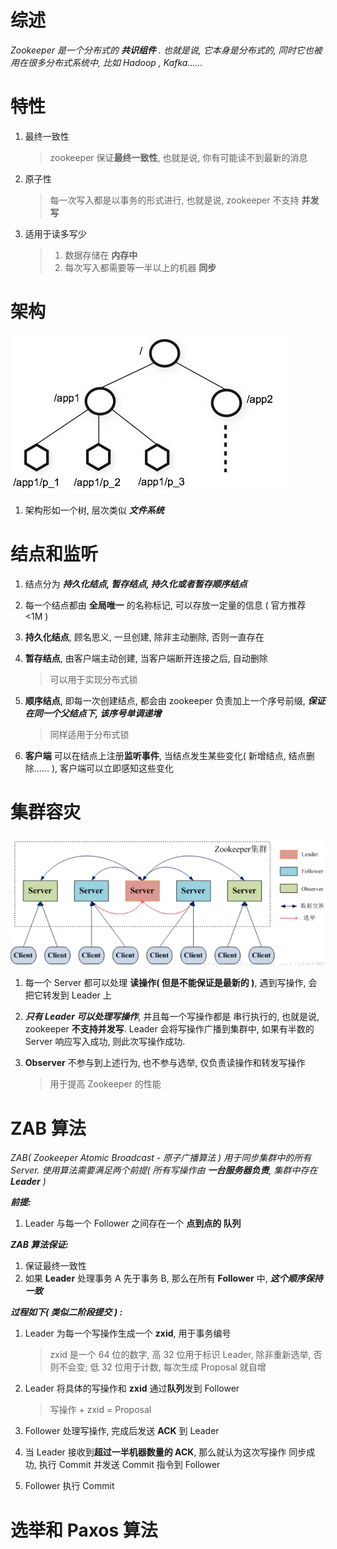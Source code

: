 # 综述

*Zookeeper 是一个分布式的 **共识组件** . 也就是说, 它本身是分布式的, 同时它也被用在很多分布式系统中, 比如 Hadoop , Kafka......*





# 特性

1. 最终一致性

   > zookeeper 保证**最终一致性**, 也就是说, 你有可能读不到最新的消息

2. 原子性

   > 每一次写入都是以事务的形式进行, 也就是说, zookeeper 不支持 **并发写**

3. 适用于读多写少

   > 1. 数据存储在 **内存中**
   > 2. 每次写入都需要等一半以上的机器 **同步**

# 架构

![img](zookeeper.assets/5b0988e595225.cdn.sohucs.com&app=2002&size=f9999,10000&q=a80&n=0&g=0n&fmt=jpeg)

1. 架构形如一个树, 层次类似 ***文件系统***

# 结点和监听

1. 结点分为 ***持久化结点, 暂存结点, 持久化或者暂存顺序结点***

2. 每一个结点都由 **全局唯一** 的名称标记, 可以存放一定量的信息 ( 官方推荐 <1M )

3. **持久化结点**, 顾名思义, 一旦创建, 除非主动删除, 否则一直存在

4. **暂存结点**, 由客户端主动创建, 当客户端断开连接之后, 自动删除

   > 可以用于实现分布式锁

5. **顺序结点**, 即每一次创建结点, 都会由 zookeeper 负责加上一个序号前缀, ***保证在同一个父结点下, 该序号单调递增***

   > 同样适用于分布式锁

6. **客户端** 可以在结点上注册**监听事件**, 当结点发生某些变化( 新增结点, 结点删除...... ), 客户端可以立即感知这些变化



# 集群容灾

![img](zookeeper.assets/13918703-723d0ae46ab714a8.jpg)

1. 每一个 Server 都可以处理 **读操作( 但是不能保证是最新的 )**, 遇到写操作, 会把它转发到 Leader 上

2. ***只有 Leader 可以处理写操作***, 并且每一个写操作都是 串行执行的, 也就是说, zookeeper **不支持并发写**. Leader 会将写操作广播到集群中, 如果有半数的 Server 响应写入成功, 则此次写操作成功.

3. **Observer** 不参与到上述行为, 也不参与选举, 仅负责读操作和转发写操作

   > 用于提高 Zookeeper 的性能





# ZAB 算法

*ZAB( Zookeeper Atomic Broadcast - 原子广播算法 ) 用于同步集群中的所有 Server. 使用算法需要满足两个前提( 所有写操作由 **一台服务器负责**, 集群中存在  **Leader** )*



***前提:***

1. Leader 与每一个 Follower 之间存在一个 **点到点的 队列**



***ZAB 算法保证:***

1. 保证最终一致性
2. 如果 **Leader** 处理事务 A 先于事务 B, 那么在所有 **Follower** 中, ***这个顺序保持一致***



***过程如下( 类似二阶段提交 ) :***

1. Leader 为每一个写操作生成一个 **zxid**, 用于事务编号

   > zxid 是一个 64 位的数字, 高 32 位用于标识 Leader, 除非重新选举, 否则不会变; 低 32 位用于计数, 每次生成 Proposal 就自增

2. Leader 将具体的写操作和 **zxid** 通过**队列**发到 Follower

   > 写操作 + zxid = Proposal

3. Follower 处理写操作, 完成后发送 **ACK** 到 Leader

4. 当 Leader 接收到**超过一半机器数量的 ACK**, 那么就认为这次写操作 同步成功, 执行 Commit 并发送 Commit 指令到 Follower

5. Follower 执行 Commit



# 选举和 Paxos 算法